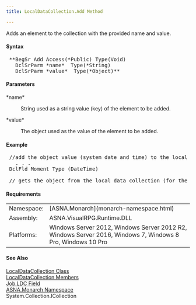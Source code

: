 ```yaml
---
title: LocalDataCollection.Add Method

---
```


Adds an element to the collection with the provided name and value.
<!-- start -->

#### Syntax
<pre class="prettyprint"> **BegSr Add Access(*Public) Type(Void) 
   DclSrParm *name*  Type(*String)
   DclSrParm *value*  Type(*Object)**       </pre>

#### Parameters
<dl>
        <dt>
 *name* 
        </dt>
        <dd>

String used as a string value (key) of the element to be added.
</dd>
        <dt>
 *value* 
        </dt>
        <dd>

The object used as the value of the element to be added.
</dd>
</dl>

<!-- start -->

#### Example
<pre class="example"> //add the object value (system date and time) to the local data collection named "Snap Shot" MonarchJob.LDC.Add("Snap Shot", System.DateTime.Now.ToString())
   . . .
 DclFld Moment Type (DateTime) 

 // gets the object from the local data collection (for the job) whose value is named "Snap Shot" Moment = MonarchJob.LDC["Snap Shot"] *AS DateTime</pre>

<!-- start -->

#### Requirements
<table class="dttable" cellspacing="0" cellpadding="4" width="60%">
           <colgroup>
            <col width="15%" style="font-weight:bold" />
            <col width="85%" />
          </colgroup>
          <tr>
            <td>Namespace:</td>
            <td>[ASNA.Monarch](monarch-namespace.html) </td>
          </tr>
          <tr>
            <td>Assembly:</td>
            <td>ASNA.VisualRPG.Runtime.DLL</td>
          </tr>
         <tr>
            <td>Platforms:</td>
            <td> Windows Server 2012, Windows Server 2012 R2, Windows Server 2016, Windows 7, Windows 8 Pro, Windows 10 Pro</td>
         </tr>
</table>

<!-- end -->

#### See Also
[ LocalDataCollection Class](local-data-collection-class.html) <br /> [ LocalDataCollection Members](local-data-collection-members.html) <br /> [Job.LDC Field](job-class-ldc-field.html) <br /> [ASNA.Monarch Namespace](monarch-namespace.html) <br />System.Collection.ICollection 

